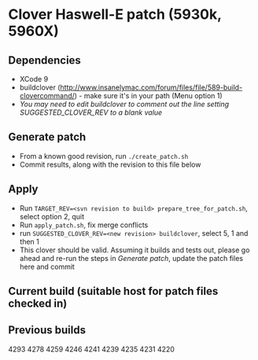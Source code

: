 # Clover Haswell-E patch (5930k, 5960X)

## Dependencies
- XCode 9
- buildclover (http://www.insanelymac.com/forum/files/file/589-build-clovercommand/) - make sure it's in your path (Menu option 1)
- *You may need to edit buildclover to comment out the line setting SUGGESTED_CLOVER_REV to a blank value*

## Generate patch
- From a known good revision, run `./create_patch.sh`
- Commit results, along with the revision to this file below

## Apply
- Run `TARGET_REV=<svn revision to build> prepare_tree_for_patch.sh`, select option 2, quit
- Run `apply_patch.sh`, fix merge conflicts
- run `SUGGESTED_CLOVER_REV=<new revision> buildclover`, select 5, 1 and then 1
- This clover should be valid.  Assuming it builds and tests out, please go ahead and re-run the steps in _Generate patch_, update the patch files here and commit

## Current build (suitable host for patch files checked in)


## Previous builds
4293
4278
4259
4246
4241
4239
4235
4231
4220
